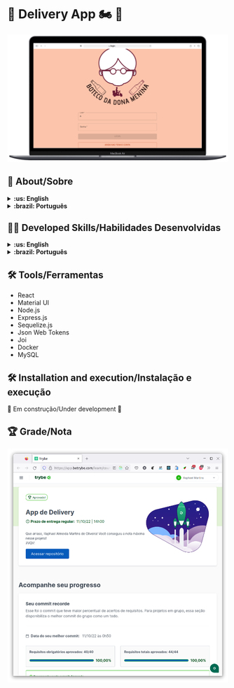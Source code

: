 # :tropical_drink: Delivery App :motorcycle: :iphone:

![cover](./cover.png)

## :page_with_curl: About/Sobre

<details>
  <summary markdown="span"><strong>:us: English</strong></summary><br />

Full stack React/Node.js group project developed by [Raphael Martins](https://www.linkedin.com/in/raphaelameidamartins/), [Arthur Teixeira](https://github.com/TuzinF5), [Helder Medeiros](https://github.com/helderme), [Rômulo Rodrigues](https://github.com/romulo-rp29) and [Sophia Contesini](https://github.com/sophiacontesini) at the end of Unit 31 ([Back-end Development Module](https://github.com/raphaelalmeidamartins/trybe_exercicios/tree/main/3_Desenvolvimento-Back-end)) of Trybe's Web Development course. I was approved with 100% of the mandatory and optional requirements met.

We had to develop both the Front-end and Back-end of a full stack application for a drink delivery app by using React, Node,js and Express.

**Note:** this project is still currently under development. I'll refactor all the code to use TypeScript and change the Front-end design entirely.
<br />
</details>

<details>
  <summary markdown="span"><strong>:brazil: Português</strong></summary><br />

Projeto full stack React/Node.js desenvolvido por [Raphael Martins](https://www.linkedin.com/in/raphaelameidamartins/), [Arthur Teixeira](https://github.com/TuzinF5), [Helder Medeiros](https://github.com/helderme), [Rômulo Rodrigues](https://github.com/romulo-rp29) e [Sophia Contesini](https://github.com/sophiacontesini) ao final do Bloco 31 ([Módulo Desenvolvimento Back-end](https://github.com/raphaelalmeidamartins/trybe_exercicios/tree/main/3_Desenvolvimento-Back-end)) do curso de Desenvolvimento Web da Trybe. Fui aprovado com 100% dos requisitos obrigatórios e opcionais atingidos.

Tivemos que desenvolver tanto o Front-end, quanto o Back-end de uma aplicação full stack de aplicativo de entrega de bebidas. O front-end foi desenvolvido em React, enquanto o Back-end utiliza Node.js, Express.js e Sequelize.js.

**Observação**: este projeto atualmente se encontra em desenvolvimento. Pretendo refatorar o código inteiro para utilizar TypeScript e também mudarei completamente o design do Front-end.
<br />
</details>

## :man_technologist: Developed Skills/Habilidades Desenvolvidas

<details>
  <summary markdown="span"><strong>:us: English</strong></summary><br />

* Develop a Front-end application with React
* Create an Express.js application
* Create a RESTful API using MSC (Model-Service-Controller) architecture
* Validate requests' data with the Joi library
* Implement authentication with Json Web Token (JWT)
* Use the Sequelize.js ORM to connect with the database and perform queries
* Work in group using agile methodologies
<br />
</details>

<details>
  <summary markdown="span"><strong>:brazil: Português</strong></summary><br />

* Criar uma aplicação Front-end utilizando React
* Criar uma aplicação Express.js
* Criar uma API RESTful usando arquitetura MSC (Model-Service-Controller)
* Validar dados das requisições com a biblioteca Joi
* Implementar autenticação por Json Web Token (JWT)
* Usar o ORM Sequelize.js para fazer a conexão e queries no banco de dados
* Trabalhar em grupo utilizando metodologias ágeis
<br />
</details>

## :hammer_and_wrench: Tools/Ferramentas

* React
* Material UI
* Node.js
* Express.js
* Sequelize.js
* Json Web Tokens
* Joi
* Docker
* MySQL

## :hammer_and_wrench: Installation and execution/Instalação e execução

:construction: Em construção/Under development :construction:

<!-- <details>
  <summary markdown="span"><strong>:us: English</strong></summary><br />

To run this application you need to have **Git**, **Docker** and **Docker Compose** installed on your machine. Docker Compose needs to be at **1.29** version or superior.

### 1 - Clone the repository and enter the application folder
```sh
git clone git@github.com:raphaelalmeidamartins/mongodb-car-shop.git && cd mongodb-car-shop
```

### 2 - Run the containers by running the command below in the application folder
```sh
docker-compose up -d --buid
```

### 3 - Access the documentation and make requests to the server running on the port 3001

Access the route http://localhost:3001/docs/en to see the English documentation and try the API. If you prefer, you can use a HTTP requests client of your choice (Insomnia, Thunder Client, etc) to make requests.

<br />
</details>

<details>
  <summary markdown="span"><strong>:brazil: Português</strong></summary><br />

Para rodar está aplicação é necessário ter **Git**, **Docker** e o **Docker Compose** instalados no seu computador. O Docker Compose precisa estar na versão **1.29** ou superior.

### 1 - Clone o repositório e entre na pasta da aplicação
```sh
git clone git@github.com:raphaelalmeidamartins/mongodb-car-shop.git && cd mongodb-car-shop
```

### 2 - Rode os containers executando o comando abaixo na pasta raiz da aplicação
```sh
docker-compose up -d --build
```

### 3 - Acesse a documentação e faça requisições para o servidor aberto na porta 3001

Acesse a rota http://localhost:3001/docs/br para acessar a documentação em português e testar a API. Se preferir, utilize um cliente de requisições HTTP de sua preferência (Insomnia, Thunder Client, etc) para fazer as requisições.
<br />
</details> -->

## :trophy: Grade/Nota

![My grade of the project - Minha nota no projeto](./nota.png)

<!-- Alterei alguma coisa -->